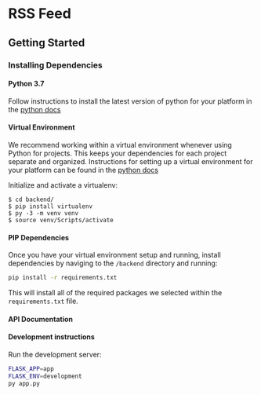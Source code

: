 # RSS Feed

## Getting Started 

### Installing Dependencies

#### Python 3.7

Follow instructions to install the latest version of python for your platform in the [python docs](https://docs.python.org/3/using/unix.html#getting-and-installing-the-latest-version-of-python)

#### Virtual Environment

We recommend working within a virtual environment whenever using Python for projects. This keeps your dependencies for each project separate and organized. Instructions for setting up a virtual environment for your platform can be found in the [python docs](https://packaging.python.org/guides/installing-using-pip-and-virtual-environments/)


Initialize and activate a virtualenv:
  ```
  $ cd backend/
  $ pip install virtualenv
  $ py -3 -m venv venv
  $ source venv/Scripts/activate
  ```

#### PIP Dependencies

Once you have your virtual environment setup and running, install dependencies by naviging to the `/backend` directory and running:

```bash
pip install -r requirements.txt
```

This will install all of the required packages we selected within the `requirements.txt` file.


#### API Documentation 


#### Development instructions 

Run the development server: 

```bash
FLASK_APP=app
FLASK_ENV=development 
py app.py  
```
